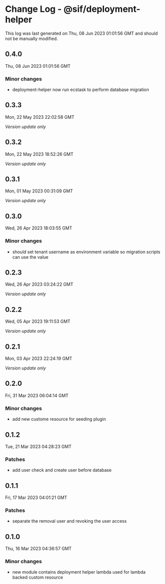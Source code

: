 # Change Log - @sif/deployment-helper

This log was last generated on Thu, 08 Jun 2023 01:01:56 GMT and should not be manually modified.

## 0.4.0
Thu, 08 Jun 2023 01:01:56 GMT

### Minor changes

- deployment-helper now run ecstask to perform database migration

## 0.3.3
Mon, 22 May 2023 22:02:58 GMT

_Version update only_

## 0.3.2
Mon, 22 May 2023 18:52:26 GMT

_Version update only_

## 0.3.1
Mon, 01 May 2023 00:31:09 GMT

_Version update only_

## 0.3.0
Wed, 26 Apr 2023 18:03:55 GMT

### Minor changes

- should set tenant username as environment variable so migration scripts can use the value

## 0.2.3
Wed, 26 Apr 2023 03:24:22 GMT

_Version update only_

## 0.2.2
Wed, 05 Apr 2023 19:11:53 GMT

_Version update only_

## 0.2.1
Mon, 03 Apr 2023 22:24:19 GMT

_Version update only_

## 0.2.0
Fri, 31 Mar 2023 06:04:14 GMT

### Minor changes

- add new custome resource for seeding plugin

## 0.1.2
Tue, 21 Mar 2023 04:28:23 GMT

### Patches

- add user check and create user before database

## 0.1.1
Fri, 17 Mar 2023 04:01:21 GMT

### Patches

- separate the removal user and revoking the user access

## 0.1.0
Thu, 16 Mar 2023 04:36:57 GMT

### Minor changes

- new module contains deployment helper lambda used for lambda backed custom resource

